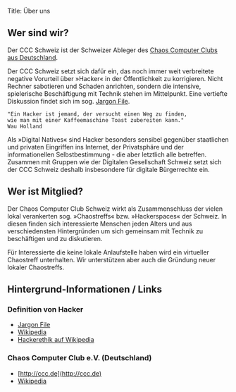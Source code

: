 Title: Über uns

## Wer sind wir?

Der CCC Schweiz ist der Schweizer Ableger des
[Chaos Computer Clubs aus Deutschland](http://wwww.ccc.de).

Der CCC Schweiz setzt sich dafür ein, das noch immer weit verbreitete
negative Vorurteil über »Hacker« in der Öffentlichkeit zu korrigieren.
Nicht Rechner sabotieren und Schaden anrichten, sondern die intensive,
spielerische Beschäftigung mit Technik stehen im Mittelpunkt.
Eine vertiefte Diskussion findet sich im sog.
[Jargon File](http://www.catb.org/jargon/html/H/hacker.html).

    "Ein Hacker ist jemand, der versucht einen Weg zu finden, 
    wie man mit einer Kaffeemaschine Toast zubereiten kann."
    Wau Holland

Als »Digital Natives« sind Hacker besonders sensibel gegenüber
staatlichen und privaten Eingriffen ins Internet, der Privatsphäre und
der informationellen Selbstbestimmung - die aber letztlich alle betreffen.
Zusammen mit Gruppen wie der Digitalen Gesellschaft Schweiz setzt sich
der CCC Schweiz deshalb insbesondere für digitale Bürgerrechte ein.

## Wer ist Mitglied?

Der Chaos Computer Club Schweiz wirkt als Zusammenschluss der vielen
lokal verankerten sog. »Chaostreffs« bzw. »Hackerspaces« der Schweiz.
In diesen finden sich interessierte Menschen jeden Alters und aus
verschiedensten Hintergründen um sich gemeinsam mit Technik zu beschäftigen
und zu diskutieren.

Für Interessierte die keine lokale Anlaufstelle haben wird ein virtueller
Chaostreff unterhalten. 
Wir unterstützen aber auch die Gründung neuer lokaler Chaostreffs.

## Hintergrund-Informationen / Links

### Definition von Hacker

* [Jargon File](http://www.catb.org/jargon/html/H/hacker.html)
* [Wikipedia](http://de.wikipedia.org/wiki/Hacker)
* [Hackerethik auf Wikipedia](http://de.wikipedia.org/wiki/Hackerethik)

### Chaos Computer Club e.V. (Deutschland)

* [http://ccc.de](http://ccc.de)
* [Wikipedia](https://de.wikipedia.org/wiki/Chaos_Computer_Club)

